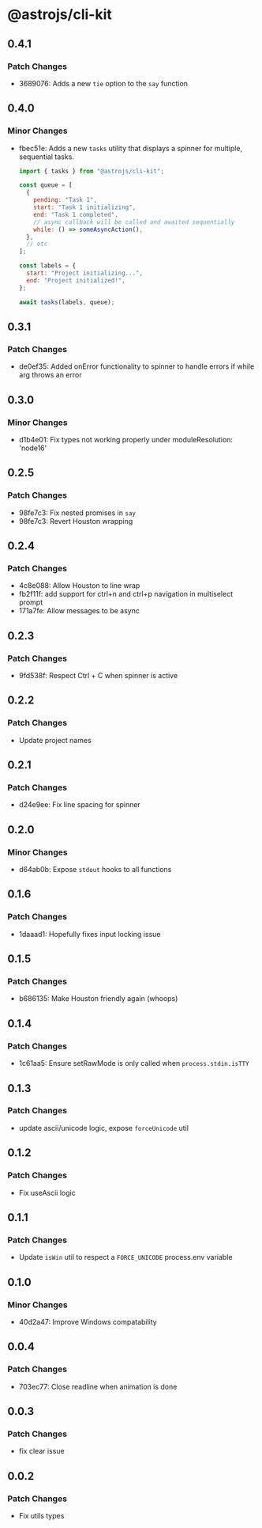 # @astrojs/cli-kit

## 0.4.1

### Patch Changes

- 3689076: Adds a new `tie` option to the `say` function

## 0.4.0

### Minor Changes

- fbec51e: Adds a new `tasks` utility that displays a spinner for multiple, sequential tasks.

  ```js
  import { tasks } from "@astrojs/cli-kit";

  const queue = [
    {
      pending: "Task 1",
      start: "Task 1 initializing",
      end: "Task 1 completed",
      // async callback will be called and awaited sequentially
      while: () => someAsyncAction(),
    },
    // etc
  ];

  const labels = {
    start: "Project initializing...",
    end: "Project initialized!",
  };

  await tasks(labels, queue);
  ```

## 0.3.1

### Patch Changes

- de0ef35: Added onError functionality to spinner to handle errors if while arg throws an error

## 0.3.0

### Minor Changes

- d1b4e01: Fix types not working properly under moduleResolution: 'node16'

## 0.2.5

### Patch Changes

- 98fe7c3: Fix nested promises in `say`
- 98fe7c3: Revert Houston wrapping

## 0.2.4

### Patch Changes

- 4c8e088: Allow Houston to line wrap
- fb2f11f: add support for ctrl+n and ctrl+p navigation in multiselect prompt
- 171a7fe: Allow messages to be async

## 0.2.3

### Patch Changes

- 9fd538f: Respect Ctrl + C when spinner is active

## 0.2.2

### Patch Changes

- Update project names

## 0.2.1

### Patch Changes

- d24e9ee: Fix line spacing for spinner

## 0.2.0

### Minor Changes

- d64ab0b: Expose `stdout` hooks to all functions

## 0.1.6

### Patch Changes

- 1daaad1: Hopefully fixes input locking issue

## 0.1.5

### Patch Changes

- b686135: Make Houston friendly again (whoops)

## 0.1.4

### Patch Changes

- 1c61aa5: Ensure setRawMode is only called when `process.stdin.isTTY`

## 0.1.3

### Patch Changes

- update ascii/unicode logic, expose `forceUnicode` util

## 0.1.2

### Patch Changes

- Fix useAscii logic

## 0.1.1

### Patch Changes

- Update `isWin` util to respect a `FORCE_UNICODE` process.env variable

## 0.1.0

### Minor Changes

- 40d2a47: Improve Windows compatability

## 0.0.4

### Patch Changes

- 703ec77: Close readline when animation is done

## 0.0.3

### Patch Changes

- fix clear issue

## 0.0.2

### Patch Changes

- Fix utils types
